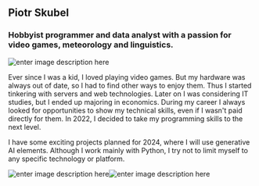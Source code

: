 ## Piotr Skubel

### Hobbyist programmer and data analyst with a passion for video games, meteorology and linguistics.
![enter image description here](https://i.ibb.co/FYkYBzs/da05be81-0137-4587-a51f-f9e591faba96.jpg)

Ever since I was a kid, I loved playing video games. But my hardware was always out of date, so I had to find other ways to enjoy them. Thus I started tinkering with servers and web technologies. Later on I was considering IT studies, but I ended up majoring in economics. During my career I always looked for opportunities to show my technical skills, even if I wasn't paid directly for them. In 2022, I decided to take my programming skills to the next level.

I have some exciting projects planned for 2024, where I will use generative AI elements. Although I work mainly with Python, I try not to limit myself to any specific technology or platform.

![enter image description here](https://img.shields.io/badge/Python-3776AB.svg?style=for-the-badge&logo=Python&logoColor=white)![enter image description here](https://img.shields.io/badge/Django-092E20.svg?style=for-the-badge&logo=Django&logoColor=white)
